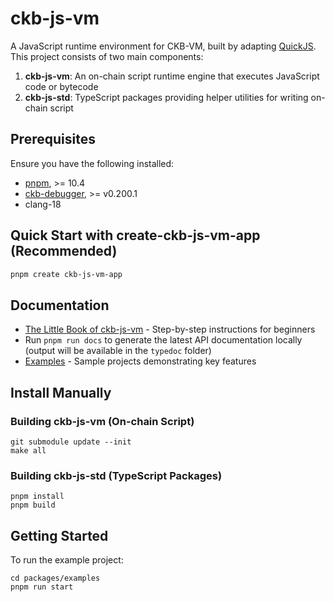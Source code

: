 # ckb-js-vm

A JavaScript runtime environment for CKB-VM, built by adapting [QuickJS](https://bellard.org/quickjs/). This project consists of two main components:

1. **ckb-js-vm**: An on-chain script runtime engine that executes JavaScript code or bytecode
2. **ckb-js-std**: TypeScript packages providing helper utilities for writing on-chain script

## Prerequisites

Ensure you have the following installed:

- [pnpm](https://pnpm.io/), >= 10.4
- [ckb-debugger](https://github.com/nervosnetwork/ckb-standalone-debugger), >= v0.200.1
- clang-18


## Quick Start with create-ckb-js-vm-app (Recommended)

```bash
pnpm create ckb-js-vm-app
```


## Documentation
  - [The Little Book of ckb-js-vm](https://nervosnetwork.github.io/ckb-js-vm/) - Step-by-step instructions for beginners
  - Run `pnpm run docs` to generate the latest API documentation locally (output will be available in the `typedoc` folder)
  - [Examples](./packages/examples/README.md) - Sample projects demonstrating key features

## Install Manually

### Building ckb-js-vm (On-chain Script)

```shell
git submodule update --init
make all
```

### Building ckb-js-std (TypeScript Packages)

```shell
pnpm install
pnpm build
```

## Getting Started

To run the example project:

```shell
cd packages/examples
pnpm run start
```
